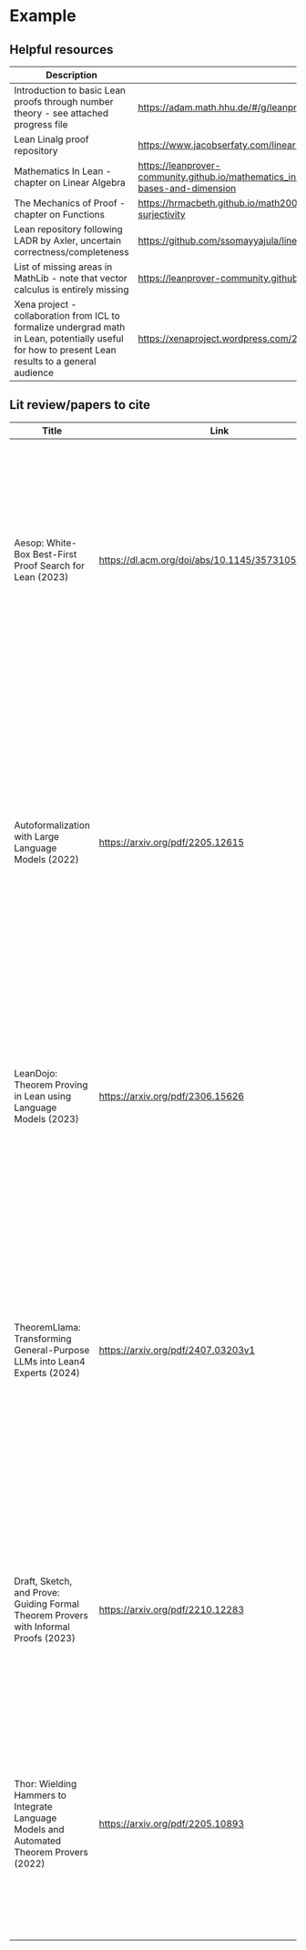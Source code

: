 # Example
## Helpful resources

| Description | Link |
|-------------|---------|
| Introduction to basic Lean proofs through number theory - see attached progress file | https://adam.math.hhu.de/#/g/leanprover-community/NNG4 |
| Lean Linalg proof repository | https://www.jacobserfaty.com/linear-algebra-in-lean-4 |
| Mathematics In Lean - chapter on Linear Algebra | https://leanprover-community.github.io/mathematics_in_lean/C09_Linear_Algebra.html#matrices-bases-and-dimension |
|The Mechanics of Proof - chapter on Functions | https://hrmacbeth.github.io/math2001/08_Functions.html#injectivity-and-surjectivity |
| Lean repository following LADR by Axler, uncertain correctness/completeness | https://github.com/ssomayyajula/linear/blob/master/vector_space.lean|
| List of missing areas in MathLib - note that vector calculus is entirely missing | https://leanprover-community.github.io/undergrad_todo.html |
| Xena project - collaboration from ICL to formalize undergrad math in Lean, potentially useful for how to present Lean results to a general audience | https://xenaproject.wordpress.com/2019/02/11/lean-in-latex/ |

## Lit review/papers to cite

| Title | Link | Comments/Summary | 
|-------------|---------|-----------|
| Aesop: White-Box Best-First Proof Search for Lean (2023)| https://dl.acm.org/doi/abs/10.1145/3573105.3575671 | Conventional (non-ML) automatic proof tool, uses best-first backtracking search and over an user-specified set of tactics. This is basically a more advanced version of tactics like `tidy` bundled with MathLib. The search tree could be a helpful for some use-cases, like mapping out all possible intermediate steps/states in a proof to see where a student has gone wrong. |
| Autoformalization with Large Language Models (2022)| https://arxiv.org/pdf/2205.12615 | Presents autoformalization using LLMs in Isabelle, using few-shot in-context learning (no additional model training). Success rate is low (approx 25%), authors report that most errors are from syntax errors in invoking Isabelle (e.g. being unable to invoke fact n for n!), which might be fixable with fine-tuning. Could also see better performance by using more than 2 examples in context window, or selecting examples for relevancy. Also tests informalization with good (76%) success rate. |
| LeanDojo: Theorem Proving in Lean using Language Models (2023) | https://arxiv.org/pdf/2306.15626 | Has LeanDojo, a potentially helpful tool for tracing Lean repos and interfacing with neural networks. Also has Reprover, a next-tactic suggestion tool based on context retrieval and a transformer. Suggested tactics are incorporated into best-first search to ultimately generate proofs. |
| TheoremLlama: Transforming General-Purpose LLMs into Lean4 Experts (2024) | https://arxiv.org/pdf/2407.03203v1 | Uses an end-to-end LLM approach (as opposed to next-tactic suggestion and search), tries to generate a formal Lean proof given informal proof. Has interesting work on natural language/formal language alignment (e.g. asking the model to add comments to Lean code) and a possible Mathlib deformalization approach by in-context learning. Seems less applicable because this assumes the existence of informal proofs and doesn't generate a tree-like structure, but could still be helpful.|
| Draft, Sketch, and Prove: Guiding Formal Theorem Provers with Informal Proofs (2023) | https://arxiv.org/pdf/2210.12283 | Generates a formal proof from an informal sketch (including a number of intermediate steps) using Isabelle, seems similar to what TheoremLlama does but with slightly different implementation (has human/informal LLM split the proof into distinct steps to formalize separately instead of NL/FL bootstrapping) |
| Thor: Wielding Hammers to Integrate Language Models and Automated Theorem Provers (2022) | https://arxiv.org/pdf/2205.10893 | Designs a tool that does premise selection by learning when to apply "hammers" in Isabelle, instead of doing premise selection directly with the LLM. This is incorprated into a best-first search approach. This has better success (57% on PISA/test vs 39% with LLM only), but applicability is limited because Lean does not appear to have as good of support for hammers. |
